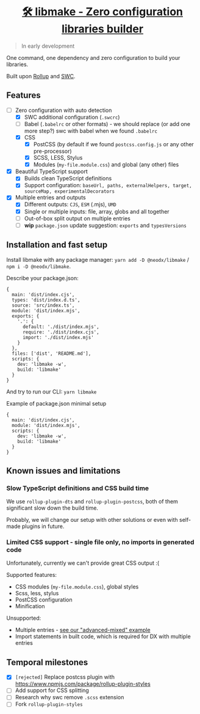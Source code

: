 <h1 align="center">
  <a aria-label="SVG sprite" href="https://github.com/secundant/neodx/libs/svg-sprite">
    🛠️ libmake - Zero configuration libraries builder
  </a>
</h1>

> In early development

One command, one dependency and zero configuration to build your libraries.

Built upon [Rollup](https://github.com/rollup/rollup) and [SWC](https://swc.rs/).

## Features

- [ ] Zero configuration with auto detection
  - [x] SWC additional configuration (`.swcrc`)
  - [ ] Babel (`.babelrc` or other formats) - we should replace (or add one more step?) swc with babel when we found `.babelrc`
  - [x] CSS
    - [x] PostCSS (by default if we found `postcss.config.js` or any other pre-processor)
    - [x] SCSS, LESS, Stylus
    - [x] Modules (`my-file.module.css`) and global (any other) files
- [x] Beautiful TypeScript support
  - [x] Builds clean TypeScript definitions
  - [x] Support configuration: `baseUrl, paths, externalHelpers, target, sourceMap, experimentalDecorators`
- [x] Multiple entries and outputs
  - [x] Different outputs: `CJS`, `ESM` (.mjs), `UMD`
  - [x] Single or multiple inputs: file, array, globs and all together
  - [ ] Out-of-box split output on multiple entries
  - [ ] **wip** `package.json` update suggestion: `exports` and `typesVersions`

## Installation and fast setup

Install libmake with any package manager: `yarn add -D @neodx/libmake` / `npm i -D @neodx/libmake`.

Describe your package.json:

```json5
{
  main: 'dist/index.cjs',
  types: 'dist/index.d.ts',
  source: 'src/index.ts',
  module: 'dist/index.mjs',
  exports: {
    '.': {
      default: './dist/index.mjs',
      require: './dist/index.cjs',
      import: './dist/index.mjs'
    }
  },
  files: ['dist', 'README.md'],
  scripts: {
    dev: 'libmake -w',
    build: 'libmake'
  }
}
```

And try to run our CLI: `yarn libmake`

Example of package.json minimal setup

```json5
{
  main: 'dist/index.cjs',
  module: 'dist/index.mjs',
  scripts: {
    dev: 'libmake -w',
    build: 'libmake'
  }
}
```

## Known issues and limitations

### Slow TypeScript definitions and CSS build time

We use `rollup-plugin-dts` and `rollup-plugin-postcss`,
both of them significant slow down the build time.

Probably, we will change our setup with other solutions or even with self-made plugins in future.

### Limited CSS support - single file only, no imports in generated code

Unfortunately, currently we can't provide great CSS output :(

Supported features:

- CSS modules (`my-file.module.css`), global styles
- Scss, less, stylus
- PostCSS configuration
- Minification

Unsupported:

- Multiple entries - [see our "advanced-mixed" example](./examples/advanced-mixed)
- Import statements in built code, which is required for DX with multiple entries

## Temporal milestones

- [x] `[rejected]` Replace postcss plugin with https://www.npmjs.com/package/rollup-plugin-styles
- [ ] Add support for CSS splitting
- [ ] Research why swc remove `.scss` extension
- [ ] Fork `rollup-plugin-styles`
